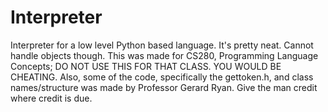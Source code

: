 # Interpreter
Interpreter for a low level Python based language. It's pretty neat. Cannot handle objects though. This was made for CS280, Programming Language Concepts; DO NOT USE THIS FOR THAT CLASS. YOU WOULD BE CHEATING. Also, some of the code, specifically the gettoken.h, and class names/structure was made by Professor Gerard Ryan. Give the man credit where credit is due.
